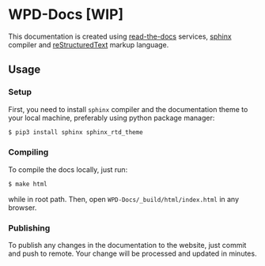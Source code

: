 # WPD-Docs \[WIP\]

This documentation is created using [read-the-docs](https://readthedocs.org/) services, [sphinx](https://www.sphinx-doc.org/en/master/index.html) compiler and [reStructuredText](https://docutils.sourceforge.io/rst.html) markup language.


## Usage

### Setup
First, you need to install `sphinx` compiler and the documentation theme to your local machine, preferably using python package manager:

```bash
$ pip3 install sphinx sphinx_rtd_theme
```


### Compiling

To compile the docs locally, just run:

```bash
$ make html
```

while in root path. Then, open `WPD-Docs/_build/html/index.html` in any browser.

### Publishing

To publish any changes in the documentation to the website, just commit and push to remote. Your change will be processed and updated in minutes.